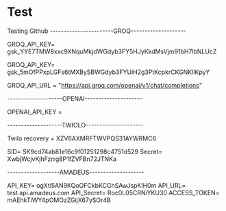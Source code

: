 # Test
 Testing Github
-----------------------GROQ--------------------

GROQ_API_KEY= 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

GROQ_API_KEY=
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

GROQ_API_URL = "https://api.groq.com/openai/v1/chat/completions"

--------------------OPENAI---------------------

OPENAI_API_KEY =

--------------------TWIOLO---------------------


Twilo recovery = XZV6AXMRFTWVPQS31AYWRMC6

SID= SK9cd74ab81e16c9f01251298c4751d529
Secret= XwbjWcjvKjhFzrrg8P1fZVFBn72JTNKa


-------------------AMADEUS--------------------

API_KEY= ogXti5AN9KQoOFCkbKCGhSAwJspKIH0m
API_URL=  test.api.amadeus.com
API_Secret= Roc0L05CRNiYKU30
ACCESS_TOKEN= mAEhkTiWY4pOMOzZGijX67ySOr4B
